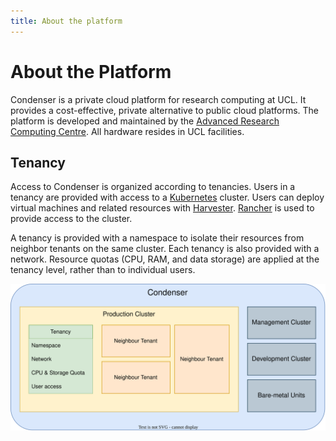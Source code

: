 ```yaml
---
title: About the platform
---
```


# About the Platform

Condenser is a private cloud platform for research computing at UCL. It provides
a cost-effective, private alternative to public cloud platforms. The platform is
developed and maintained by the [Advanced Research Computing Centre](https://www.ucl.ac.uk/advanced-research-computing/).
All hardware resides in UCL facilities.

## Tenancy

Access to Condenser is organized according to tenancies. Users in a tenancy are provided
with access to a [Kubernetes](https://kubernetes.io/docs/home/) cluster. Users
can deploy virtual machines and related resources with [Harvester](https://docs.harvesterhci.io).
[Rancher](https://rancher.com/docs/) is used to provide access to the cluster.

A tenancy is provided with a namespace to isolate their resources from neighbor
tenants on the same cluster. Each tenancy is also provided with a network.
Resource quotas (CPU, RAM, and data storage) are applied at the tenancy level,
rather than to individual users.

![Tenancy diagram](../assets/condenser-tenancy.svg)
